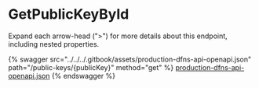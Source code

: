 # GetPublicKeyById

Expand each arrow-head (">") for more details about this endpoint, including nested properties.

{% swagger src="../../../.gitbook/assets/production-dfns-api-openapi.json" path="/public-keys/{publicKey}" method="get" %}
[production-dfns-api-openapi.json](../../../.gitbook/assets/production-dfns-api-openapi.json)
{% endswagger %}
